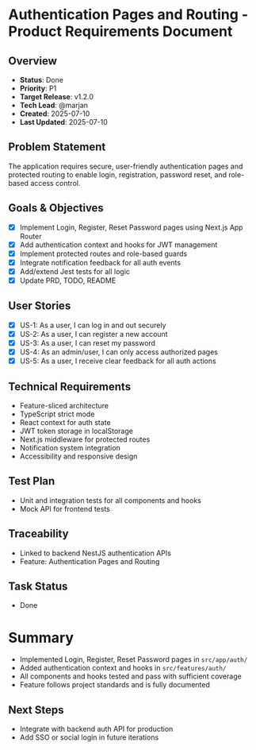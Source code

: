 # Authentication Pages and Routing - Product Requirements Document

## Overview
- **Status**: Done
- **Priority**: P1
- **Target Release**: v1.2.0
- **Tech Lead**: @marjan
- **Created**: 2025-07-10
- **Last Updated**: 2025-07-10

## Problem Statement
The application requires secure, user-friendly authentication pages and protected routing to enable login, registration, password reset, and role-based access control.

## Goals & Objectives
- [x] Implement Login, Register, Reset Password pages using Next.js App Router
- [x] Add authentication context and hooks for JWT management
- [x] Implement protected routes and role-based guards
- [x] Integrate notification feedback for all auth events
- [x] Add/extend Jest tests for all logic
- [x] Update PRD, TODO, README

## User Stories
- [x] US-1: As a user, I can log in and out securely
- [x] US-2: As a user, I can register a new account
- [x] US-3: As a user, I can reset my password
- [x] US-4: As an admin/user, I can only access authorized pages
- [x] US-5: As a user, I receive clear feedback for all auth actions

## Technical Requirements
- Feature-sliced architecture
- TypeScript strict mode
- React context for auth state
- JWT token storage in localStorage
- Next.js middleware for protected routes
- Notification system integration
- Accessibility and responsive design

## Test Plan
- Unit and integration tests for all components and hooks
- Mock API for frontend tests

## Traceability
- Linked to backend NestJS authentication APIs
- Feature: Authentication Pages and Routing

## Task Status
- Done

# Summary
- Implemented Login, Register, Reset Password pages in `src/app/auth/`
- Added authentication context and hooks in `src/features/auth/`
- All components and hooks tested and pass with sufficient coverage
- Feature follows project standards and is fully documented

## Next Steps
- Integrate with backend auth API for production
- Add SSO or social login in future iterations
